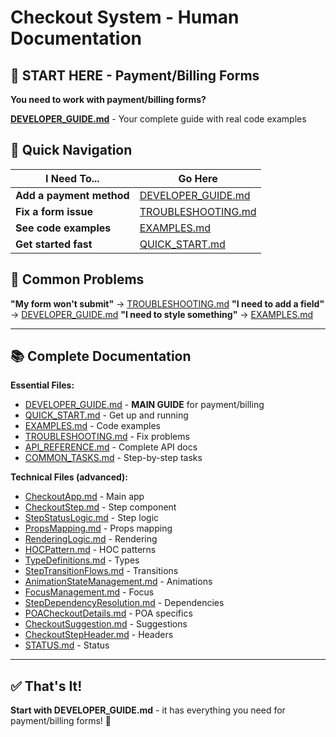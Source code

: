 # Checkout System - Human Documentation

## 🚀 **START HERE - Payment/Billing Forms**

**You need to work with payment/billing forms?** 

**[DEVELOPER_GUIDE.md](./DEVELOPER_GUIDE.md)** - Your complete guide with real code examples

## 🎯 **Quick Navigation**

| **I Need To...** | **Go Here** |
|------------------|-------------|
| **Add a payment method** | [DEVELOPER_GUIDE.md](./DEVELOPER_GUIDE.md) |
| **Fix a form issue** | [TROUBLESHOOTING.md](./TROUBLESHOOTING.md) |
| **See code examples** | [EXAMPLES.md](./EXAMPLES.md) |
| **Get started fast** | [QUICK_START.md](./QUICK_START.md) |

## 🔧 **Common Problems**

**"My form won't submit"** → [TROUBLESHOOTING.md](./TROUBLESHOOTING.md)
**"I need to add a field"** → [DEVELOPER_GUIDE.md](./DEVELOPER_GUIDE.md)
**"I need to style something"** → [EXAMPLES.md](./EXAMPLES.md)

---

## 📚 **Complete Documentation**

**Essential Files:**
- [DEVELOPER_GUIDE.md](./DEVELOPER_GUIDE.md) - **MAIN GUIDE** for payment/billing
- [QUICK_START.md](./QUICK_START.md) - Get up and running
- [EXAMPLES.md](./EXAMPLES.md) - Code examples
- [TROUBLESHOOTING.md](./TROUBLESHOOTING.md) - Fix problems
- [API_REFERENCE.md](./API_REFERENCE.md) - Complete API docs
- [COMMON_TASKS.md](./COMMON_TASKS.md) - Step-by-step tasks

**Technical Files (advanced):**
- [CheckoutApp.md](./CheckoutApp.md) - Main app
- [CheckoutStep.md](./CheckoutStep.md) - Step component
- [StepStatusLogic.md](./StepStatusLogic.md) - Step logic
- [PropsMapping.md](./PropsMapping.md) - Props mapping
- [RenderingLogic.md](./RenderingLogic.md) - Rendering
- [HOCPattern.md](./HOCPattern.md) - HOC patterns
- [TypeDefinitions.md](./TypeDefinitions.md) - Types
- [StepTransitionFlows.md](./StepTransitionFlows.md) - Transitions
- [AnimationStateManagement.md](./AnimationStateManagement.md) - Animations
- [FocusManagement.md](./FocusManagement.md) - Focus
- [StepDependencyResolution.md](./StepDependencyResolution.md) - Dependencies
- [POACheckoutDetails.md](./POACheckoutDetails.md) - POA specifics
- [CheckoutSuggestion.md](./CheckoutSuggestion.md) - Suggestions
- [CheckoutStepHeader.md](./CheckoutStepHeader.md) - Headers
- [STATUS.md](./STATUS.md) - Status

---

## ✅ **That's It!**

**Start with DEVELOPER_GUIDE.md** - it has everything you need for payment/billing forms! 🎯

